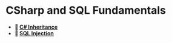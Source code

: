 # CSharp and SQL Fundamentals

* **📖 [C# Inheritance](https://codeworksacademy.com/fs-student-guide/resources/wk10/04-Inheritance)**
* **📖 [SQL Injection](https://codeworksacademy.com/fs-student-guide/resources/wk11/03-SQL-Injection)**



